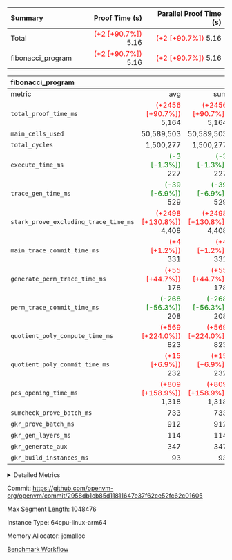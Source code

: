 | Summary | Proof Time (s) | Parallel Proof Time (s) |
|:---|---:|---:|
| Total | <span style='color: red'>(+2 [+90.7%])</span> 5.16 | <span style='color: red'>(+2 [+90.7%])</span> 5.16 |
| fibonacci_program | <span style='color: red'>(+2 [+90.7%])</span> 5.16 | <span style='color: red'>(+2 [+90.7%])</span> 5.16 |


| fibonacci_program |||||
|:---|---:|---:|---:|---:|
|metric|avg|sum|max|min|
| `total_proof_time_ms ` | <span style='color: red'>(+2456 [+90.7%])</span> 5,164 | <span style='color: red'>(+2456 [+90.7%])</span> 5,164 | <span style='color: red'>(+2456 [+90.7%])</span> 5,164 | <span style='color: red'>(+2456 [+90.7%])</span> 5,164 |
| `main_cells_used     ` |  50,589,503 |  50,589,503 |  50,589,503 |  50,589,503 |
| `total_cycles        ` |  1,500,277 |  1,500,277 |  1,500,277 |  1,500,277 |
| `execute_time_ms     ` | <span style='color: green'>(-3 [-1.3%])</span> 227 | <span style='color: green'>(-3 [-1.3%])</span> 227 | <span style='color: green'>(-3 [-1.3%])</span> 227 | <span style='color: green'>(-3 [-1.3%])</span> 227 |
| `trace_gen_time_ms   ` | <span style='color: green'>(-39 [-6.9%])</span> 529 | <span style='color: green'>(-39 [-6.9%])</span> 529 | <span style='color: green'>(-39 [-6.9%])</span> 529 | <span style='color: green'>(-39 [-6.9%])</span> 529 |
| `stark_prove_excluding_trace_time_ms` | <span style='color: red'>(+2498 [+130.8%])</span> 4,408 | <span style='color: red'>(+2498 [+130.8%])</span> 4,408 | <span style='color: red'>(+2498 [+130.8%])</span> 4,408 | <span style='color: red'>(+2498 [+130.8%])</span> 4,408 |
| `main_trace_commit_time_ms` | <span style='color: red'>(+4 [+1.2%])</span> 331 | <span style='color: red'>(+4 [+1.2%])</span> 331 | <span style='color: red'>(+4 [+1.2%])</span> 331 | <span style='color: red'>(+4 [+1.2%])</span> 331 |
| `generate_perm_trace_time_ms` | <span style='color: red'>(+55 [+44.7%])</span> 178 | <span style='color: red'>(+55 [+44.7%])</span> 178 | <span style='color: red'>(+55 [+44.7%])</span> 178 | <span style='color: red'>(+55 [+44.7%])</span> 178 |
| `perm_trace_commit_time_ms` | <span style='color: green'>(-268 [-56.3%])</span> 208 | <span style='color: green'>(-268 [-56.3%])</span> 208 | <span style='color: green'>(-268 [-56.3%])</span> 208 | <span style='color: green'>(-268 [-56.3%])</span> 208 |
| `quotient_poly_compute_time_ms` | <span style='color: red'>(+569 [+224.0%])</span> 823 | <span style='color: red'>(+569 [+224.0%])</span> 823 | <span style='color: red'>(+569 [+224.0%])</span> 823 | <span style='color: red'>(+569 [+224.0%])</span> 823 |
| `quotient_poly_commit_time_ms` | <span style='color: red'>(+15 [+6.9%])</span> 232 | <span style='color: red'>(+15 [+6.9%])</span> 232 | <span style='color: red'>(+15 [+6.9%])</span> 232 | <span style='color: red'>(+15 [+6.9%])</span> 232 |
| `pcs_opening_time_ms ` | <span style='color: red'>(+809 [+158.9%])</span> 1,318 | <span style='color: red'>(+809 [+158.9%])</span> 1,318 | <span style='color: red'>(+809 [+158.9%])</span> 1,318 | <span style='color: red'>(+809 [+158.9%])</span> 1,318 |
| `sumcheck_prove_batch_ms` |  733 |  733 |  733 |  733 |
| `gkr_prove_batch_ms  ` |  912 |  912 |  912 |  912 |
| `gkr_gen_layers_ms   ` |  114 |  114 |  114 |  114 |
| `gkr_generate_aux    ` |  347 |  347 |  347 |  347 |
| `gkr_build_instances_ms` |  93 |  93 |  93 |  93 |



<details>
<summary>Detailed Metrics</summary>

| group | num_segments | keygen_time_ms | commit_exe_time_ms |
| --- | --- | --- | --- |
| fibonacci_program | 1 | 244 | 5 | 

| group | air_name | quotient_deg | interactions | constraints |
| --- | --- | --- | --- | --- |
| fibonacci_program | AccessAdapterAir<16> | 2 | 5 | 10 | 
| fibonacci_program | AccessAdapterAir<2> | 2 | 5 | 10 | 
| fibonacci_program | AccessAdapterAir<32> | 2 | 5 | 10 | 
| fibonacci_program | AccessAdapterAir<4> | 2 | 5 | 10 | 
| fibonacci_program | AccessAdapterAir<8> | 2 | 5 | 10 | 
| fibonacci_program | BitwiseOperationLookupAir<8> | 2 | 2 | 4 | 
| fibonacci_program | MemoryMerkleAir<8> | 2 | 4 | 37 | 
| fibonacci_program | PersistentBoundaryAir<8> | 2 | 3 | 6 | 
| fibonacci_program | PhantomAir | 2 | 3 | 4 | 
| fibonacci_program | Poseidon2PeripheryAir<BabyBearParameters>, 1> | 2 | 1 | 286 | 
| fibonacci_program | ProgramAir | 2 | 1 | 4 | 
| fibonacci_program | RangeTupleCheckerAir<2> | 2 | 1 | 4 | 
| fibonacci_program | Rv32HintStoreAir | 2 | 18 | 19 | 
| fibonacci_program | VariableRangeCheckerAir | 2 | 1 | 4 | 
| fibonacci_program | VmAirWrapper<Rv32BaseAluAdapterAir, BaseAluCoreAir<4, 8> | 2 | 20 | 26 | 
| fibonacci_program | VmAirWrapper<Rv32BaseAluAdapterAir, LessThanCoreAir<4, 8> | 2 | 18 | 32 | 
| fibonacci_program | VmAirWrapper<Rv32BaseAluAdapterAir, ShiftCoreAir<4, 8> | 2 | 24 | 80 | 
| fibonacci_program | VmAirWrapper<Rv32BranchAdapterAir, BranchEqualCoreAir<4> | 2 | 11 | 15 | 
| fibonacci_program | VmAirWrapper<Rv32BranchAdapterAir, BranchLessThanCoreAir<4, 8> | 2 | 13 | 29 | 
| fibonacci_program | VmAirWrapper<Rv32CondRdWriteAdapterAir, Rv32JalLuiCoreAir> | 2 | 10 | 13 | 
| fibonacci_program | VmAirWrapper<Rv32JalrAdapterAir, Rv32JalrCoreAir> | 2 | 16 | 13 | 
| fibonacci_program | VmAirWrapper<Rv32LoadStoreAdapterAir, LoadSignExtendCoreAir<4, 8> | 2 | 18 | 22 | 
| fibonacci_program | VmAirWrapper<Rv32LoadStoreAdapterAir, LoadStoreCoreAir<4> | 2 | 17 | 29 | 
| fibonacci_program | VmAirWrapper<Rv32MultAdapterAir, DivRemCoreAir<4, 8> | 2 | 25 | 68 | 
| fibonacci_program | VmAirWrapper<Rv32MultAdapterAir, MulHCoreAir<4, 8> | 2 | 24 | 15 | 
| fibonacci_program | VmAirWrapper<Rv32MultAdapterAir, MultiplicationCoreAir<4, 8> | 2 | 19 | 8 | 
| fibonacci_program | VmAirWrapper<Rv32RdWriteAdapterAir, Rv32AuipcCoreAir> | 2 | 12 | 9 | 
| fibonacci_program | VmConnectorAir | 2 | 5 | 9 | 

| group | air_name | segment | rows | prep_cols | perm_cols | main_cols | cells |
| --- | --- | --- | --- | --- | --- | --- | --- |
| fibonacci_program | AccessAdapterAir<8> | 0 | 128 |  | 12 | 17 | 3,712 | 
| fibonacci_program | BitwiseOperationLookupAir<8> | 0 | 65,536 | 3 | 12 | 2 | 917,504 | 
| fibonacci_program | MemoryMerkleAir<8> | 0 | 512 |  | 12 | 32 | 22,528 | 
| fibonacci_program | PersistentBoundaryAir<8> | 0 | 128 |  | 12 | 20 | 4,096 | 
| fibonacci_program | PhantomAir | 0 | 1 |  | 12 | 6 | 18 | 
| fibonacci_program | Poseidon2PeripheryAir<BabyBearParameters>, 1> | 0 | 256 |  | 12 | 300 | 79,872 | 
| fibonacci_program | ProgramAir | 0 | 8,192 |  | 12 | 10 | 180,224 | 
| fibonacci_program | RangeTupleCheckerAir<2> | 0 | 524,288 | 2 | 12 | 1 | 6,815,744 | 
| fibonacci_program | Rv32HintStoreAir | 0 | 4 |  | 12 | 32 | 176 | 
| fibonacci_program | VariableRangeCheckerAir | 0 | 262,144 | 2 | 12 | 1 | 3,407,872 | 
| fibonacci_program | VmAirWrapper<Rv32BaseAluAdapterAir, BaseAluCoreAir<4, 8> | 0 | 1,048,576 |  | 12 | 36 | 50,331,648 | 
| fibonacci_program | VmAirWrapper<Rv32BaseAluAdapterAir, LessThanCoreAir<4, 8> | 0 | 524,288 |  | 12 | 37 | 25,690,112 | 
| fibonacci_program | VmAirWrapper<Rv32BranchAdapterAir, BranchEqualCoreAir<4> | 0 | 262,144 |  | 12 | 26 | 9,961,472 | 
| fibonacci_program | VmAirWrapper<Rv32BranchAdapterAir, BranchLessThanCoreAir<4, 8> | 0 | 8 |  | 12 | 32 | 352 | 
| fibonacci_program | VmAirWrapper<Rv32CondRdWriteAdapterAir, Rv32JalLuiCoreAir> | 0 | 131,072 |  | 12 | 18 | 3,932,160 | 
| fibonacci_program | VmAirWrapper<Rv32JalrAdapterAir, Rv32JalrCoreAir> | 0 | 32 |  | 12 | 28 | 1,280 | 
| fibonacci_program | VmAirWrapper<Rv32LoadStoreAdapterAir, LoadStoreCoreAir<4> | 0 | 128 |  | 12 | 41 | 6,784 | 
| fibonacci_program | VmAirWrapper<Rv32RdWriteAdapterAir, Rv32AuipcCoreAir> | 0 | 16 |  | 12 | 20 | 512 | 
| fibonacci_program | VmConnectorAir | 0 | 2 | 1 | 12 | 5 | 34 | 

| group | segment | trace_gen_time_ms | total_proof_time_ms | total_cycles | total_cells | sumcheck_prove_batch_ms | stark_prove_excluding_trace_time_ms | quotient_poly_compute_time_ms | quotient_poly_commit_time_ms | perm_trace_commit_time_ms | pcs_opening_time_ms | main_trace_commit_time_ms | main_cells_used | gkr_prove_batch_ms | gkr_generate_aux | gkr_gen_layers_ms | gkr_build_instances_ms | generate_perm_trace_time_ms | execute_time_ms | build_gkr_input_layer_ms |
| --- | --- | --- | --- | --- | --- | --- | --- | --- | --- | --- | --- | --- | --- | --- | --- | --- | --- | --- | --- | --- |
| fibonacci_program | 0 | 529 | 5,164 | 1,500,277 | 101,356,100 | 733 | 4,408 | 823 | 232 | 208 | 1,318 | 331 | 50,589,503 | 912 | 347 | 114 | 93 | 178 | 227 | 137 | 

| group | segment | trace_height_constraint | weighted_sum | threshold |
| --- | --- | --- | --- | --- |
| fibonacci_program | 0 | 0 | 3,932,542 | 2,013,265,921 | 
| fibonacci_program | 0 | 1 | 10,749,400 | 2,013,265,921 | 
| fibonacci_program | 0 | 2 | 1,966,271 | 2,013,265,921 | 
| fibonacci_program | 0 | 3 | 10,749,532 | 2,013,265,921 | 
| fibonacci_program | 0 | 4 | 1,664 | 2,013,265,921 | 
| fibonacci_program | 0 | 5 | 640 | 2,013,265,921 | 
| fibonacci_program | 0 | 6 | 7,209,100 | 2,013,265,921 | 
| fibonacci_program | 0 | 7 |  | 2,013,265,921 | 
| fibonacci_program | 0 | 8 | 35,535,101 | 2,013,265,921 | 

</details>


Commit: https://github.com/openvm-org/openvm/commit/2958db1cb85d11811647e37f62ce52fc62c01605

Max Segment Length: 1048476

Instance Type: 64cpu-linux-arm64

Memory Allocator: jemalloc

[Benchmark Workflow](https://github.com/openvm-org/openvm/actions/runs/14472536072)

